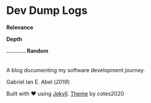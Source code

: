 # Dev Dump Logs
__Relevance__

__Depth__

__........... Random__
\
\
\
A blog documenting my software development journey. 

Gabriel Ian E. Abel (_2019_)

Built with ❤️ using [Jekyll](https://jekyllrb.com/).
[Theme](https://github.com/cotes2020/jekyll-theme-chirpy) by cotes2020